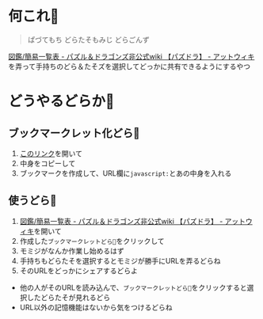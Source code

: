 # 何これ🐉
> ぱづてもち
> どらたそもみじ
> どらごんず

[図鑑/簡易一覧表 - パズル＆ドラゴンズ非公式wiki 【パズドラ】 - アットウィキ](https://www18.atwiki.jp/pazdra/pages/1659.html)を弄って手持ちのどら＆たそズを選択してどっかに共有できるようにするやつ

# どうやるどらか🐉
## ブックマークレット化どら🐉
1. [このリンク](https://raw.githubusercontent.com/eky/dora-taso-momiji/master/dist/main.js)を開いて
2. 中身をコピーして
3. ブックマークを作成して、URL欄に`javascript:`とあの中身を入れる

## 使うどら🐉
1. [図鑑/簡易一覧表 - パズル＆ドラゴンズ非公式wiki 【パズドラ】 - アットウィキ](https://www18.atwiki.jp/pazdra/pages/1659.html)を開いて
2. 作成した`ブックマークレットどら🐉`をクリックして
3. モミジがなんか作業し始めるはず
4. 手持ちもどらたそを選択するとモミジが勝手にURLを弄るどらね
5. そのURLをどっかにシェアするどらよ

- 他の人がそのURLを読み込んで、`ブックマークレットどら🐉`をクリックすると選択したどらたそが見れるどら
- URL以外の記憶機能はないから気をつけるどらね
